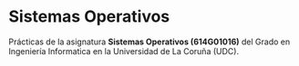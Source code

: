 # Sistemas Operativos
Prácticas de la asignatura **Sistemas Operativos (614G01016)** del Grado en Ingeniería Informatica en la Universidad de La Coruña (UDC).
